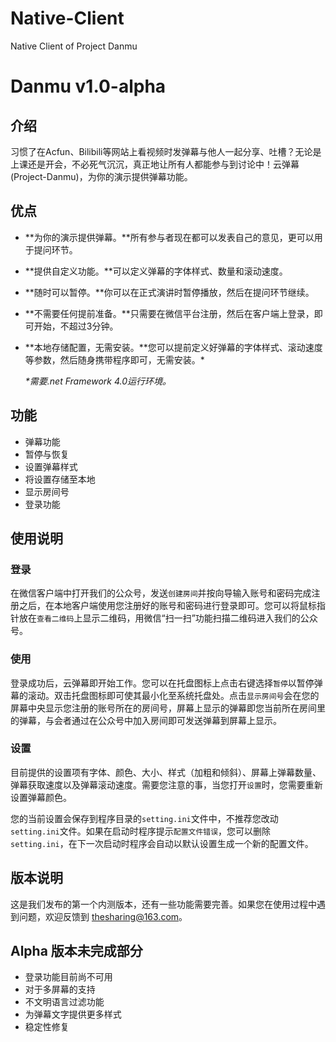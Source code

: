 # Native-Client
Native Client of Project Danmu

# Danmu v1.0-alpha


## 介绍

习惯了在Acfun、Bilibili等网站上看视频时发弹幕与他人一起分享、吐槽？无论是上课还是开会，不必死气沉沉，真正地让所有人都能参与到讨论中！云弹幕(Project-Danmu)，为你的演示提供弹幕功能。

## 优点

* **为你的演示提供弹幕。**所有参与者现在都可以发表自己的意见，更可以用于提问环节。
* **提供自定义功能。**可以定义弹幕的字体样式、数量和滚动速度。
* **随时可以暂停。**你可以在正式演讲时暂停播放，然后在提问环节继续。
* **不需要任何提前准备。**只需要在微信平台注册，然后在客户端上登录，即可开始，不超过3分钟。
* **本地存储配置，无需安装。**您可以提前定义好弹幕的字体样式、滚动速度等参数，然后随身携带程序即可，无需安装。\*

	*\*需要.net Framework 4.0运行环境。*

## 功能

* 弹幕功能
* 暂停与恢复
* 设置弹幕样式
* 将设置存储至本地
* 显示房间号
* 登录功能

## 使用说明

### 登录

在微信客户端中打开我们的公众号，发送`创建房间`并按向导输入账号和密码完成注册之后，在本地客户端使用您注册好的账号和密码进行登录即可。您可以将鼠标指针放在`查看二维码`上显示二维码，用微信“扫一扫”功能扫描二维码进入我们的公众号。

### 使用

登录成功后，云弹幕即开始工作。您可以在托盘图标上点击右键选择`暂停`以暂停弹幕的滚动。双击托盘图标即可使其最小化至系统托盘处。点击`显示房间号`会在您的屏幕中央显示您注册的账号所在的房间号，屏幕上显示的弹幕即您当前所在房间里的弹幕，与会者通过在公众号中加入房间即可发送弹幕到屏幕上显示。

### 设置

目前提供的设置项有字体、颜色、大小、样式（加粗和倾斜）、屏幕上弹幕数量、弹幕获取速度以及弹幕滚动速度。需要您注意的事，当您打开`设置`时，您需要重新设置弹幕颜色。

您的当前设置会保存到程序目录的`setting.ini`文件中，不推荐您改动`setting.ini`文件。如果在启动时程序提示`配置文件错误`，您可以删除`setting.ini`，在下一次启动时程序会自动以默认设置生成一个新的配置文件。

## 版本说明

这是我们发布的第一个内测版本，还有一些功能需要完善。如果您在使用过程中遇到问题，欢迎反馈到 thesharing@163.com。

## Alpha 版本未完成部分

* 登录功能目前尚不可用
* 对于多屏幕的支持
* 不文明语言过滤功能
* 为弹幕文字提供更多样式
* 稳定性修复
